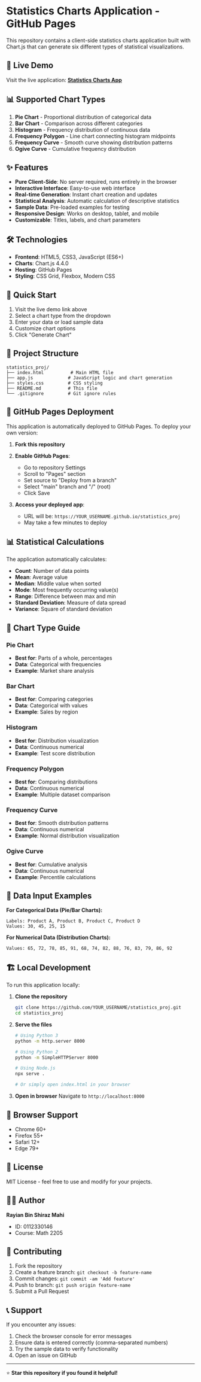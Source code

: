 # Statistics Charts Application - GitHub Pages

This repository contains a client-side statistics charts application built with Chart.js that can generate six different types of statistical visualizations.

## 🚀 Live Demo

Visit the live application: **[Statistics Charts App](https://YOUR_USERNAME.github.io/statistics_proj)**

## 📊 Supported Chart Types

1. **Pie Chart** - Proportional distribution of categorical data
2. **Bar Chart** - Comparison across different categories  
3. **Histogram** - Frequency distribution of continuous data
4. **Frequency Polygon** - Line chart connecting histogram midpoints
5. **Frequency Curve** - Smooth curve showing distribution patterns
6. **Ogive Curve** - Cumulative frequency distribution

## ✨ Features

- **Pure Client-Side**: No server required, runs entirely in the browser
- **Interactive Interface**: Easy-to-use web interface
- **Real-time Generation**: Instant chart creation and updates
- **Statistical Analysis**: Automatic calculation of descriptive statistics
- **Sample Data**: Pre-loaded examples for testing
- **Responsive Design**: Works on desktop, tablet, and mobile
- **Customizable**: Titles, labels, and chart parameters

## 🛠 Technologies

- **Frontend**: HTML5, CSS3, JavaScript (ES6+)
- **Charts**: Chart.js 4.4.0
- **Hosting**: GitHub Pages
- **Styling**: CSS Grid, Flexbox, Modern CSS

## 📱 Quick Start

1. Visit the live demo link above
2. Select a chart type from the dropdown
3. Enter your data or load sample data
4. Customize chart options
5. Click "Generate Chart"

## 📂 Project Structure

```
statistics_proj/
├── index.html          # Main HTML file
├── app.js             # JavaScript logic and chart generation
├── styles.css         # CSS styling
├── README.md          # This file
└── .gitignore         # Git ignore rules
```

## 🚀 GitHub Pages Deployment

This application is automatically deployed to GitHub Pages. To deploy your own version:

1. **Fork this repository**
2. **Enable GitHub Pages**:
   - Go to repository Settings
   - Scroll to "Pages" section
   - Set source to "Deploy from a branch"
   - Select "main" branch and "/" (root)
   - Click Save

3. **Access your deployed app**:
   - URL will be: `https://YOUR_USERNAME.github.io/statistics_proj`
   - May take a few minutes to deploy

## 📊 Statistical Calculations

The application automatically calculates:
- **Count**: Number of data points
- **Mean**: Average value
- **Median**: Middle value when sorted
- **Mode**: Most frequently occurring value(s)
- **Range**: Difference between max and min
- **Standard Deviation**: Measure of data spread
- **Variance**: Square of standard deviation

## 🎯 Chart Type Guide

### Pie Chart
- **Best for**: Parts of a whole, percentages
- **Data**: Categorical with frequencies
- **Example**: Market share analysis

### Bar Chart
- **Best for**: Comparing categories
- **Data**: Categorical with values
- **Example**: Sales by region

### Histogram
- **Best for**: Distribution visualization
- **Data**: Continuous numerical
- **Example**: Test score distribution

### Frequency Polygon
- **Best for**: Comparing distributions
- **Data**: Continuous numerical
- **Example**: Multiple dataset comparison

### Frequency Curve
- **Best for**: Smooth distribution patterns
- **Data**: Continuous numerical
- **Example**: Normal distribution visualization

### Ogive Curve
- **Best for**: Cumulative analysis
- **Data**: Continuous numerical
- **Example**: Percentile calculations

## 📱 Data Input Examples

**For Categorical Data (Pie/Bar Charts):**
```
Labels: Product A, Product B, Product C, Product D
Values: 30, 45, 25, 15
```

**For Numerical Data (Distribution Charts):**
```
Values: 65, 72, 78, 85, 91, 68, 74, 82, 88, 76, 83, 79, 86, 92
```

## 🏗 Local Development

To run this application locally:

1. **Clone the repository**
   ```bash
   git clone https://github.com/YOUR_USERNAME/statistics_proj.git
   cd statistics_proj
   ```

2. **Serve the files**
   ```bash
   # Using Python 3
   python -m http.server 8000
   
   # Using Python 2
   python -m SimpleHTTPServer 8000
   
   # Using Node.js
   npx serve .
   
   # Or simply open index.html in your browser
   ```

3. **Open in browser**
   Navigate to `http://localhost:8000`

## 📱 Browser Support

- Chrome 60+
- Firefox 55+
- Safari 12+
- Edge 79+

## 📄 License

MIT License - feel free to use and modify for your projects.

## 👨‍💻 Author

**Rayian Bin Shiraz Mahi**
- ID: 0112330146
- Course: Math 2205

## 🤝 Contributing

1. Fork the repository
2. Create a feature branch: `git checkout -b feature-name`
3. Commit changes: `git commit -am 'Add feature'`
4. Push to branch: `git push origin feature-name`
5. Submit a Pull Request

## 📞 Support

If you encounter any issues:
1. Check the browser console for error messages
2. Ensure data is entered correctly (comma-separated numbers)
3. Try the sample data to verify functionality
4. Open an issue on GitHub

---

⭐ **Star this repository if you found it helpful!**
